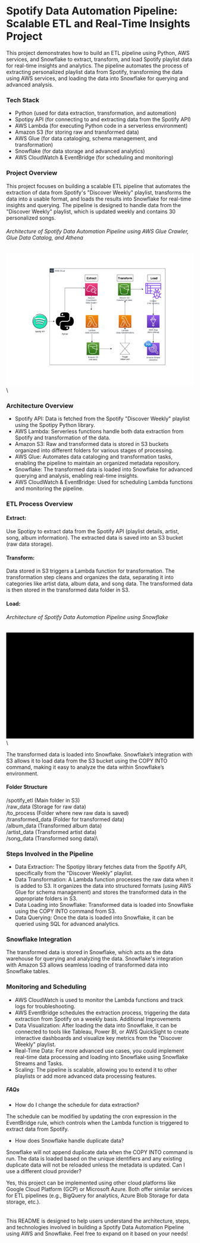 # Spotify Data Automation Pipeline: Scalable ETL and Real-Time Insights Project

This project demonstrates how to build an ETL pipeline using Python, AWS services, and Snowflake to extract, transform, and load Spotify playlist data for real-time insights and analytics. The pipeline automates the process of extracting personalized playlist data from Spotify, transforming the data using AWS services, and loading the data into Snowflake for querying and advanced analysis.

### Tech Stack
* Python  (used for data extraction, transformation, and automation)
* Spotipy API (for connecting to and extracting data from the Spotify API)
* AWS Lambda (for executing Python code in a serverless environment)
* Amazon S3 (for storing raw and transformed data)
* AWS Glue (for data cataloging, schema management, and transformation)
* Snowflake (for data storage and advanced analytics)
* AWS CloudWatch & EventBridge (for scheduling and monitoring)
### Project Overview
This project focuses on building a scalable ETL pipeline that automates the extraction of data from Spotify's "Discover Weekly" playlist, transforms the data into a usable format, and loads the results into Snowflake for real-time insights and querying. The pipeline is designed to handle data from the "Discover Weekly" playlist, which is updated weekly and contains 30 personalized songs.


###### Architecture of Spotify Data Automation Pipeline using AWS Glue Crawler, Glue Data Catalog, and Athena

![Architecture of Spotify Data Automation Pipeline using AWS Glue Crawler, Glue Data Catalog, and Athena](sp2.jpeg)\


### Architecture Overview
* Spotify API: Data is fetched from the Spotify "Discover Weekly" playlist using the Spotipy Python library.
* AWS Lambda: Serverless functions handle both data extraction from Spotify and transformation of the data.
* Amazon S3: Raw and transformed data is stored in S3 buckets organized into different folders for various stages of processing.
* AWS Glue: Automates data cataloging and transformation tasks, enabling the pipeline to maintain an organized metadata repository.
* Snowflake: The transformed data is loaded into Snowflake for advanced querying and analysis, enabling real-time insights.
* AWS CloudWatch & EventBridge: Used for scheduling Lambda functions and monitoring the pipeline.
### ETL Process Overview
#### Extract:

Use Spotipy to extract data from the Spotify API (playlist details, artist, song, album information).
The extracted data is saved into an S3 bucket (raw data storage).
#### Transform:

Data stored in S3 triggers a Lambda function for transformation.
The transformation step cleans and organizes the data, separating it into categories like artist data, album data, and song data.
The transformed data is then stored in the transformed data folder in S3.
#### Load:
###### Architecture of Spotify Data Automation Pipeline using Snowflake
![Architecture of Spotify Data Automation Pipeline using Snowflake ](sp1.gif)\

The transformed data is loaded into Snowflake.
Snowflake’s integration with S3 allows it to load data from the S3 bucket using the COPY INTO command, making it easy to analyze the data within Snowflake’s environment.
#### Folder Structure
/spotify_etl (Main folder in S3)\
/raw_data (Storage for raw data)\
/to_process (Folder where new raw data is saved)\
/transformed_data (Folder for transformed data)\
/album_data (Transformed album data)\
/artist_data (Transformed artist data)\
/song_data (Transformed song data)\
### Steps Involved in the Pipeline
* Data Extraction: The Spotipy library fetches data from the Spotify API, specifically from the "Discover Weekly" playlist.
* Data Transformation: A Lambda function processes the raw data when it is added to S3. It organizes the data into structured formats (using AWS Glue for schema management) and stores the transformed data in the appropriate folders in S3.
* Data Loading into Snowflake: Transformed data is loaded into Snowflake using the COPY INTO command from S3.
* Data Querying: Once the data is loaded into Snowflake, it can be queried using SQL for advanced analytics.
### Snowflake Integration
The transformed data is stored in Snowflake, which acts as the data warehouse for querying and analyzing the data.
Snowflake's integration with Amazon S3 allows seamless loading of transformed data into Snowflake tables.
### Monitoring and Scheduling
* AWS CloudWatch is used to monitor the Lambda functions and track logs for troubleshooting.
* AWS EventBridge schedules the extraction process, triggering the data extraction from Spotify on a weekly basis.
Additional Improvements
* Data Visualization: After loading the data into Snowflake, it can be connected to tools like Tableau, Power BI, or AWS QuickSight to create interactive dashboards and visualize key metrics from the "Discover Weekly" playlist.
* Real-Time Data: For more advanced use cases, you could implement real-time data processing and loading into Snowflake using Snowflake Streams and Tasks.
* Scaling: The pipeline is scalable, allowing you to extend it to other playlists or add more advanced data processing features.
##### FAQs
* How do I change the schedule for data extraction?

The schedule can be modified by updating the cron expression in the EventBridge rule, which controls when the Lambda function is triggered to extract data from Spotify.
* How does Snowflake handle duplicate data?

Snowflake will not append duplicate data when the COPY INTO command is run. The data is loaded based on the unique identifiers and any existing duplicate data will not be reloaded unless the metadata is updated.
Can I use a different cloud provider?

Yes, this project can be implemented using other cloud platforms like Google Cloud Platform (GCP) or Microsoft Azure. Both offer similar services for ETL pipelines (e.g., BigQuery for analytics, Azure Blob Storage for data storage, etc.).\
\
\
 This README is designed to help users understand the architecture, steps, and technologies involved in building a Spotify Data Automation Pipeline using AWS and Snowflake. Feel free to expand on it based on your needs!
